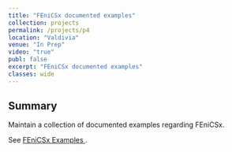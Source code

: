 ```yaml
---
title: "FEniCSx documented examples"
collection: projects
permalink: /projects/p4
location: "Valdivia"
venue: "In Prep"
video: "true"
publ: false
excerpt: "FEniCSx documented examples"
classes: wide
---
```



## Summary
Maintain a collection of documented examples regarding FEniCSx. 

See <a href="https://uwemuehlich.github.io/FEniCSxDocumentedExamplesUACh/html/" class="uline" target="_blank">FEniCSx Examples </a>.  
